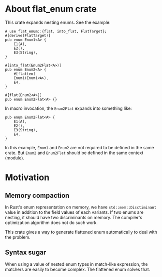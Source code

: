 # About flat_enum crate

This crate expands nesting enums. See the example:

```
# use flat_enum::{flat, into_flat, FlatTarget};
#[derive(FlatTarget)]
pub enum Enum1<A> {
    E1(A),
    E2(),
    E3(String),
}

#[into_flat(Enum2Flat<A>)]
pub enum Enum2<A> {
    #[flatten]
    Enum1(Enum1<A>),
    E4,
}

#[flat(Enum2<A>)]
pub enum Enum2Flat<A> {}
```

In macro invocation, the `Enum2Flat` expands into something like:

```
pub enum Enum2Flat<A> {
    E1(A),
    E2(),
    E3(String),
    E4,
}
```

In this example, `Enum1` and `Enum2` are not required to be defined in the same crate. But `Enum2` and `Enum2Flat` should be defined in the same context (module).

# Motivation

## Memory compaction

In Rust's enum representation on memory, we have `std::mem::Disctiminant` value in addition to the field values of each variants. If two enums are nesting, it should have two discriminants on memory. The compiler's optimization algorithm does not do such work.

This crate gives a way to generate flattened enum automatically to deal with the problem.

## Syntax sugar

When using a value of nested enum types in match-like expression, the matchers are easily to become complex. The flattened enum solves that.
